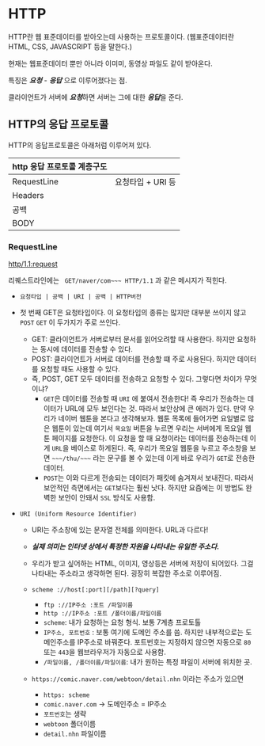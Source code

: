 # HTTP



HTTP란 웹 표준데이터를 받아오는데 사용하는 프로토콜이다. (웹표준데이터란 HTML, CSS, JAVASCRIPT 등을 말한다.)

현재는 웹표준데이터 뿐만 아니라 이미미, 동영상 파일도 같이 받아온다.

특징은 ***요청*** - ***응답*** 으로 이루어졌다는 점.

클라이언트가 서버에 ***요청***하면 서버는 그에 대한 ***응답***을 준다.

## HTTP의 응답 프로토콜

HTTP의 응답프로토콜은 아래처럼 이루어져 있다.

| http 응답 프로토콜 계층구도 |                   |
| --------------------------- | ----------------- |
| RequestLine                 | 요청타입 + URI 등 |
| Headers                     |                   |
| 공백                        |                   |
| BODY                        |                   |



### RequestLine

[http/1.1:request](https://www.w3.org/Protocols/rfc2616/rfc2616-sec5.html)

리퀘스트라인에는 ``` GET/naver/com~~~ HTTP/1.1```  과 같은 메시지가 적힌다.

- `요청타입 | 공백 | URI | 공백 | HTTP버전`

- 첫 번째 GET은 요청타입이다. 이 요청타입의 종류는 많지만 대부분 쓰이지 않고 ```POST``` ```GET``` 이 두가지가 주로 쓰인다.
  - GET: 클라이언트가 서버로부터 문서를 읽어오려할 때 사용한다. 하지만 요청하는 동시에 데이터를 전송할 수 있다.
  - POST: 클라이언트가 서버로 데이터를 전송할 떄 주로 사용된다. 하지만 데이터를 요청할 때도 사용할 수 있다.
  - 즉, POST, GET 모두 데이터를 전송하고 요청할 수 있다. 그렇다면 차이가 무엇이냐?
    - `GET`은 데이터를 전송할 때 ```URI``` 에 붙여서 전송한다! 즉 우리가 전송하는 데이터가 URL에 모두 보인다는 것. 따라서 보안상에  큰 에러가 있다. 만약 우리가 네이버 웹툰을 본다고 생각해보자. 웹툰 목록에 들어가면 요일별로 많은 웹툰이 있는데 여기서 ```목요일``` 버튼을 누르면 우리는 서버에게 목요일 웹툰 페이지를 요청한다. 이 요청을 할 때 요청이라는 데이터를 전송하는데 이게 ```URL```을 베이스로 하게된다. 즉, 우리가 목요일 웹툰을 누르고 주소창을 보면 ``~~~/thu/~~~`` 라는 문구를 볼 수 있는데 이게 바로 우리가 `GET`로 전송한 데이터.
    - `POST`는 이와 다르게 전송되는 데이터가 패킷에 숨겨져서 보내진다.  따라서 보안적인 측면에서는 `GET`보다는 훨씬 낫다. 하지만 요즘에는 이 방법도 완벽한 보안이 안돼서 `SSL` 방식도 사용함.

- `URI (Uniform Resource Identifier)`

  - URI는 주소창에 있는 문자열 전체를 의미한다. URL과 다르다!
  - ***실제 의미는 인터넷 상에서 특정한 자원을 나타내는 유일한 주소다.***
  - 우리가 받고 싶어하는 HTML, 이미지, 영상등은 서버에 저장이 되어있다. 그걸 나타내는 주소라고 생각하면 된다. 굉장히 복잡한 주소로 이루어짐.
  - `scheme ://host[:port][/path][?query]`
    - `ftp ://IP주소 :포트 /파일이름`
    - `http ://IP주소 :포트 /폴더이름/파일이름`
    - `scheme`: 내가 요청하는 요청 형식. 보통 7계층 프로토톨
    - `IP주소, 포트번호` : 보통 여기에 도메인 주소를 씀. 하지만 내부적으로는 도메인주소를 IP주소로 바꿔준다. 포트번호는 지정하지 않으면 자동으로 `80` 또는 `443`을 웹브라우저가 자동으로 사용함.
    - `/파일이름, /폴더이름/파일이름`: 내가 원하는 특정 파일이 서버에 위치한 곳.

  - `https://comic.naver.com/webtoon/detail.nhn` 이라는 주소가 있으면 
    - `https: scheme`
    - `comic.naver.com` -> 도메인주소 = IP주소
    - `포트번호`는 생략
    - `webtoon` 폴더이름
    - `detail.nhn` 파일이름